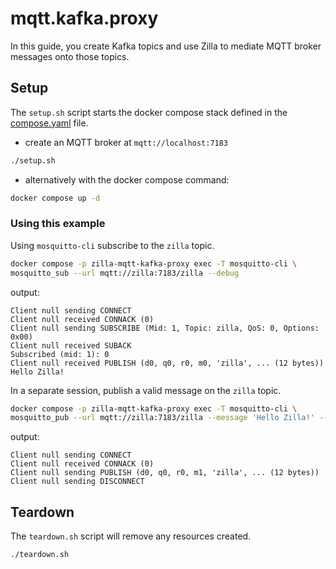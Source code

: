 # mqtt.kafka.proxy

In this guide, you create Kafka topics and use Zilla to mediate MQTT broker messages onto those topics.

## Setup

The `setup.sh` script starts the docker compose stack defined in the [compose.yaml](compose.yaml) file.

- create an MQTT broker at `mqtt://localhost:7183`

```bash
./setup.sh
```

- alternatively with the docker compose command:

```bash
docker compose up -d
```

### Using this example

Using `mosquitto-cli` subscribe to the `zilla` topic.

```bash
docker compose -p zilla-mqtt-kafka-proxy exec -T mosquitto-cli \
mosquitto_sub --url mqtt://zilla:7183/zilla --debug
```

output:

```text
Client null sending CONNECT
Client null received CONNACK (0)
Client null sending SUBSCRIBE (Mid: 1, Topic: zilla, QoS: 0, Options: 0x00)
Client null received SUBACK
Subscribed (mid: 1): 0
Client null received PUBLISH (d0, q0, r0, m0, 'zilla', ... (12 bytes))
Hello Zilla!
```

In a separate session, publish a valid message on the `zilla` topic.

```bash
docker compose -p zilla-mqtt-kafka-proxy exec -T mosquitto-cli \
mosquitto_pub --url mqtt://zilla:7183/zilla --message 'Hello Zilla!' --debug
```

output:

```
Client null sending CONNECT
Client null received CONNACK (0)
Client null sending PUBLISH (d0, q0, r0, m1, 'zilla', ... (12 bytes))
Client null sending DISCONNECT
```

## Teardown

The `teardown.sh` script will remove any resources created.

```bash
./teardown.sh
```
